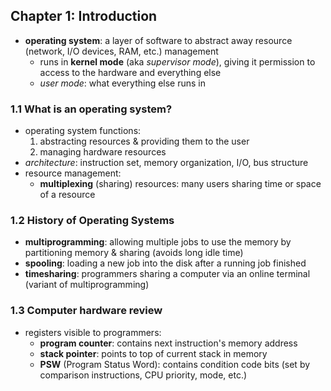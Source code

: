 ## Chapter 1: Introduction

* __operating system__: a layer of software to abstract away resource (network, I/O devices, RAM, etc.) management
  * runs in __kernel mode__ (aka _supervisor mode_), giving it permission to access to the hardware and everything else
  * _user mode_: what everything else runs in

### 1.1 What is an operating system?

* operating system functions:
  1. abstracting resources & providing them to the user
  2. managing hardware resources
* _architecture_: instruction set, memory organization, I/O, bus structure
* resource management:
  * __multiplexing__ (sharing) resources: many users sharing time or space of a resource

### 1.2 History of Operating Systems
* __multiprogramming__: allowing multiple jobs to use the memory by partitioning memory & sharing (avoids long idle time)
* __spooling__: loading a new job into the disk after a running job finished
* __timesharing__: programmers sharing a computer via an online terminal (variant of multiprogramming)

### 1.3 Computer hardware review

* registers visible to programmers:
  - __program counter__: contains next instruction's memory address
  - __stack pointer__: points to top of current stack in memory
  - __PSW__ (Program Status Word): contains condition code bits (set by comparison instructions, CPU priority, mode, etc.)
